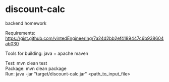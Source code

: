 # discount-calc
backend homework

Requirements: https://gist.github.com/vintedEngineering/7a24d2bb2ef4189447c6b938604ab030

Tools for building: java + apache maven

Test: mvn clean test  
Package: mvn clean package  
Run: java -jar "target/discount-calc.jar" <path_to_input_file>

